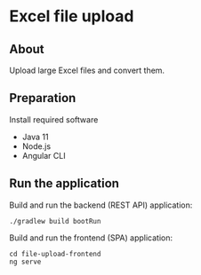 # Excel file upload

## About
Upload large Excel files and convert them. 

## Preparation
Install required software
- Java 11
- Node.js
- Angular CLI

## Run the application

Build and run the backend (REST API) application: 
```
./gradlew build bootRun
```

Build and run the frontend (SPA) application:
```
cd file-upload-frontend
ng serve
```